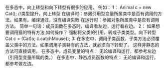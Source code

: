 在多态中，向上转型和向下转型有很多的应用。
例如： 1：  Animal c = new Cat();   //类型提升，向上转型
            在编译时：参阅引用型变量所属类中是否有调用的方法。如果有。编译通过，没有编译失败
                    在运行时：参阅对象所属类中是否有调用方法。
            简单一句话：成员函数在多态时，编译看左边，运行看右边。
       2：  如果想要调用猫的特有方法,如何操作？
            强制将父类的引用，转成子类类型。向下转型
            Cat c = (Cat)a;
                   c.catchMouse();
           3:     在多态中，调用子类函数，子类方法必须覆盖父类中的方法，如果调用子类特有的方法，就必须向下转型了。
            这样非静态的方法可直接调用。
            在多态中，成员变量的特点：
            无论编译和运行，都参考左边（引用型变量所属的类，）
            在多态中，静态成员函数的特点：
            无论编译和运行，都参考做左边。